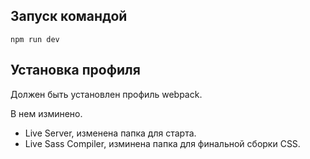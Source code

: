 ## Запуск командой
`npm run dev`

## Установка профиля
Должен быть установлен профиль webpack.

В нем изминено.
- Live Server, изменена папка для старта.
- Live Sass Compiler, изминена папка для финальной сборки CSS.

